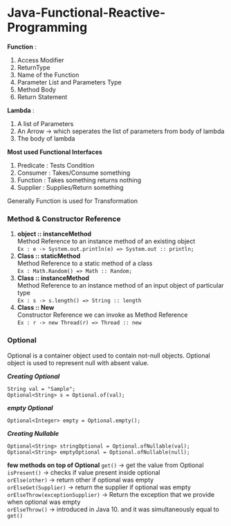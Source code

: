 # Java-Functional-Reactive-Programming

**Function** : 
1. Access Modifier
2. ReturnType
3. Name of the  Function
4. Parameter List and Parameters Type
5. Method Body
6. Return Statement

**Lambda** :
1. A list of Parameters
2. An Arrow ->  which seperates  the list of  parameters from body of lambda
3. The  body of  lambda

**Most used  Functional Interfaces**
1. Predicate : Tests Condition
2. Consumer : Takes/Consume something
3. Function : Takes something returns nothing
4. Supplier : Supplies/Return something

Generally Function is used  for Transformation

### Method & Constructor Reference

1. **object :: instanceMethod** <br>
   Method Reference to an instance method of an existing object <br>
   `Ex : e -> System.out.println(e) => System.out :: println;`
2. **Class :: staticMethod** <br>
   Method Reference to a static method of a  class <br>
   `Ex : Math.Random() => Math :: Random;`
3. **Class :: instanceMethod** <br>
   Method Reference to an instance method of an input object of particular type <br>
   `Ex : s -> s.length() => String :: length`
4. **Class :: New** <br>
   Constructor Reference we can invoke as Method Reference <br>
   `Ex : r -> new Thread(r) => Thread :: new `

### Optional

Optional is a container object used to contain not-null objects. Optional object is used to represent null with absent value. 

**_Creating Optional_**

`String val = "Sample";` <br>
`Optional<String> s = Optional.of(val);`

**_empty Optional_**

`Optional<Integer> empty = Optional.empty();`

**_Creating Nullable_**

`Optional<String> stringOptional = Optional.ofNullable(val);` <br>
`Optional<String> emptyOptional = Optional.ofNullable(null);`

**few methods on top of Optional**
`get()` -> get the value from Optional<br>
`isPresent()` -> checks if value present inside optional<br>
`orElse(other)` -> return other if optional was empty<br>
`orElseGet(Supplier)` -> return the supplier if optional was empty<br>
`orElseThrow(exceptionSupplier)` -> Return the exception that we provide when optional was empty<br>
`orElseThrow()` -> introduced in Java 10. and it was simultaneously equal to `get()`<br>
